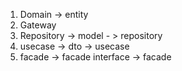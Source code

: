1. Domain -> entity
2. Gateway
3. Repository -> model - > repository
4. usecase -> dto -> usecase
5. facade -> facade interface -> facade